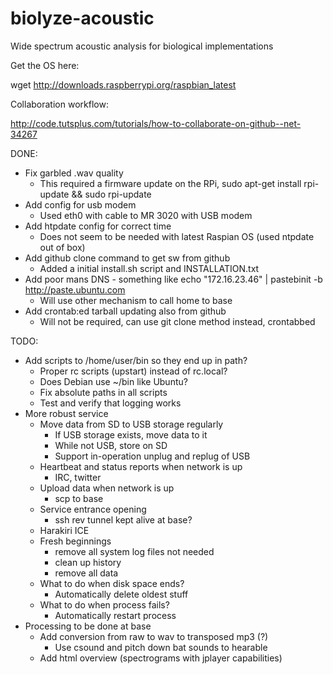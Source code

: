 biolyze-acoustic
================

Wide spectrum acoustic analysis for biological implementations

Get the OS here:

wget http://downloads.raspberrypi.org/raspbian_latest

Collaboration workflow:

http://code.tutsplus.com/tutorials/how-to-collaborate-on-github--net-34267

DONE:

* Fix garbled .wav quality
	* This required a firmware update on the RPi, sudo apt-get install rpi-update && sudo rpi-update
* Add config for usb modem
	* Used eth0 with cable to MR 3020 with USB modem
* Add htpdate config for correct time
	* Does not seem to be needed with latest Raspian OS (used ntpdate out of box)
* Add github clone command to get sw from github
	* Added a initial install.sh script and INSTALLATION.txt 
* Add poor mans DNS - something like echo "172.16.23.46" | pastebinit -b http://paste.ubuntu.com
	* Will use other mechanism to call home to base
* Add crontab:ed tarball updating also from github
	* Will not be required, can use git clone method instead, crontabbed

TODO:

* Add scripts to /home/user/bin so they end up in path?
	* Proper rc scripts (upstart) instead of rc.local?
	* Does Debian use ~/bin like Ubuntu?
	* Fix absolute paths in all scripts
	* Test and verify that logging works
* More robust service
	* Move data from SD to USB storage regularly
		* If USB storage exists, move data to it
		* While not USB, store on SD
		* Support in-operation unplug and replug of USB
	* Heartbeat and status reports when network is up
		* IRC, twitter
	* Upload data when network is up
		* scp to base
	* Service entrance opening
		* ssh rev tunnel kept alive at base?
	* Harakiri ICE
	* Fresh beginnings
		* remove all system log files not needed
		* clean up history 
		* remove all data
	* What to do when disk space ends?
		* Automatically delete oldest stuff
	* What to do when process fails?
		* Automatically restart process
* Processing to be done at base
	* Add conversion from raw to wav to transposed mp3 (?)
		* Use csound and pitch down bat sounds to hearable
	* Add html overview (spectrograms with jplayer capabilities)
		

